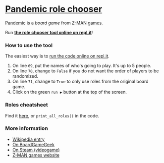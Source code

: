 # [Pandemic role chooser](https://repl.it/@riccardog/Pandemic)
[Pandemic](https://en.wikipedia.org/wiki/Pandemic_(board_game)) is a *board
game* from [Z-MAN games](https://www.zmangames.com/en/games/pandemic/).

Run **[the role chooser tool online on repl.it](https://repl.it/@riccardog/Pandemic)**!

### How to use the tool

The easiest way is to [run the code online on repl.it](https://repl.it/@riccardog/Pandemic).

1. On line `69`, put the names of who's going to play. It's up to 5 people.
2. On line `70`, change to `False` if you do not want the order of players to be randomized.
3. On line `71`, change to `True` to only use roles from the original board game.
4. Click on the green `run ▶` button at the top of the screen.

### Roles cheatsheet

Find it [here](https://github.com/r1cc4rdo/pandemic/blob/master/roles.md), or `print_all_roles()` in the code.

### More information

* [Wikipedia entry](https://en.wikipedia.org/wiki/Pandemic_(board_game))
* [On BoardGameGeek](https://boardgamegeek.com/boardgame/30549/pandemic)
* [On Steam (videogame)](https://store.steampowered.com/app/622440/Pandemic_The_Board_Game/)
* [Z-MAN games website](https://www.zmangames.com/en/games/pandemic/)
